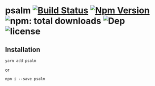 # psalm [![Build Status](https://travis-ci.org/bung87/psalm.svg?branch=master)](https://travis-ci.org/bung87/psalm) [![Npm Version](https://badgen.net/npm/v/psalm)](https://www.npmjs.com/package/psalm) ![npm: total downloads](https://badgen.net/npm/dt/psalm) ![Dep](https://badgen.net/david/dep/bung87/psalm) ![license](https://badgen.net/npm/license/psalm)  

## Installation

`yarn add psalm`  

or  

`npm i --save psalm`  
